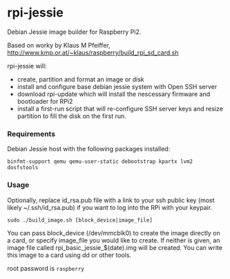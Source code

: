 # rpi-jessie

Debian Jessie image builder for Raspberry Pi2.

Based on worky by Klaus M Pfeiffer, http://www.kmp.or.at/~klaus/raspberry/build_rpi_sd_card.sh

rpi-jessie will:
  - create, partition and format an image or disk
  - install and configure base debian jessie system with Open SSH server
  - download rpi-update which will install the nescessary firmware and bootloader for RPi2
  - install a first-run script that will re-configure SSH server keys and resize partition to fill the disk on the first run.

### Requirements

Debian Jessie host with the following packages installed:

```binfmt-support qemu qemu-user-static debootstrap kpartx lvm2 dosfstools```

### Usage

Optionally, replace id_rsa.pub file with a link to your ssh public key (most likely ~/.ssh/id_rsa.pub) if you want to log into the RPi with your keypair.

```sudo ./build_image.sh [block_device|image_file]```

You can pass block_device (/dev/mmcblk0) to create the image directly on a card, or specify image_file you would like to create. If neither is given, an image file called rpi_basic_jessie_$(date).img will be created. You can write this image to a card using dd or other tools.

root password is ```raspberry```